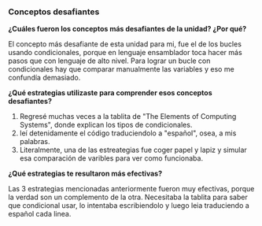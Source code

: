 ### Conceptos desafiantes
**¿Cuáles fueron los conceptos más desafiantes de la unidad? ¿Por qué?**

El concepto más desafiante de esta unidad para mi, fue el de los bucles usando condicionales, porque en lenguaje ensamblador toca hacer más pasos que con lenguaje de alto nivel. Para lograr un bucle con condicionales hay que comparar manualmente las variables y eso me confundía demasiado.

**¿Qué estrategias utilizaste para comprender esos conceptos desafiantes?**

1. Regresé muchas veces a la tablita de "The Elements of Computing Systems", donde explican los tipos de condicionales.
2. leí detenidamente el código traduciendolo a "español", osea, a mis palabras.
3. Literalmente, una de las estreategias fue coger papel y lapiz y simular esa comparación de varibles para ver como funcionaba.
   
**¿Qué estrategias te resultaron más efectivas?**

Las 3 estrategias mencionadas anteriormente fueron muy efectivas, porque la verdad son un complemento de la otra. Necesitaba la tablita para saber que condicional usar, lo intentaba escribiendolo y luego leia traduciendo a español cada linea.

